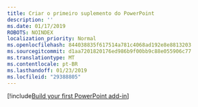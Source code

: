 ```yaml
---
title: Criar o primeiro suplemento do PowerPoint
description: ''
ms.date: 01/17/2019
ROBOTS: NOINDEX
localization_priority: Normal
ms.openlocfilehash: 844038835f617514a781c4068ad192e8e8813203
ms.sourcegitcommit: d1aa7201820176ed986b9f00bb9c88e055906c77
ms.translationtype: MT
ms.contentlocale: pt-BR
ms.lasthandoff: 01/23/2019
ms.locfileid: "29388805"
---
```

[!include[Build your first PowerPoint add-in](../includes/file-get-started-powerpoint.md)]
